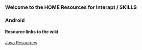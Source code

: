

### Welcome to the HOME Resources for Interapt / SKILLS
### Android
#### Resource links to the wiki
[Java Resources](https://github.com/TinaBryan/JavaTerms/wiki/javaTerms)
